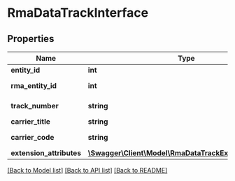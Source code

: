 # RmaDataTrackInterface

## Properties
Name | Type | Description | Notes
------------ | ------------- | ------------- | -------------
**entity_id** | **int** | Entity id | 
**rma_entity_id** | **int** | Rma entity id | 
**track_number** | **string** | Track number | 
**carrier_title** | **string** | Carrier title | 
**carrier_code** | **string** | Carrier code | 
**extension_attributes** | [**\Swagger\Client\Model\RmaDataTrackExtensionInterface**](RmaDataTrackExtensionInterface.md) |  | [optional] 

[[Back to Model list]](../README.md#documentation-for-models) [[Back to API list]](../README.md#documentation-for-api-endpoints) [[Back to README]](../README.md)


